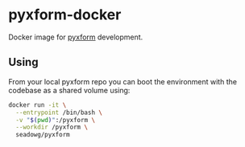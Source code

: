 # pyxform-docker

Docker image for [pyxform](https://github.com/XLSForm/pyxform) development.

## Using

From your local pyxform repo you can boot the environment with the codebase as a shared volume using:

```bash
docker run -it \
  --entrypoint /bin/bash \
  -v "$(pwd)":/pyxform \
  --workdir /pyxform \
  seadowg/pyxform
```
